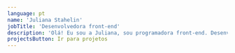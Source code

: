 ```yaml
---
language: pt
name: 'Juliana Stahelin'
jobTitle: 'Desenvolvedora front-end'
description: 'Olá! Eu sou a Juliana, sou programadora front-end. Desenvolvo meus projetos buscando escrever código limpo, organizado e escalável. Tenho paixão por aprender e busco constantemente aprofundar meus conhecimentos e dominar as ferramentas. Venha conhecer meus projetos mais recentes!'
projectsButton: Ir para projetos
---
```

